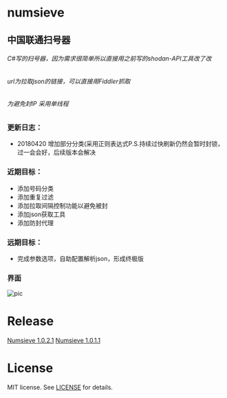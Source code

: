 ﻿# numsieve
## 中国联通扫号器
###### C#写的扫号器，因为需求很简单所以直接用之前写的shodan-API工具改了改

###### url为拉取json的链接，可以直接用Fiddler抓取

###### 为避免封IP  采用单线程

### 更新日志：

* 20180420 增加部分分类(采用正则表达式P.S.持续过快刷新仍然会暂时封锁，过一会会好，后续版本会解决

### 近期目标：

* 添加号码分类
* 添加重复过滤
* 添加拉取间隔控制功能以避免被封
* 添加json获取工具
* 添加防封代理

### 远期目标：

* 完成参数选项，自助配置解析json，形成终极版

 ### 界面

![pic](http://storage.iceagedata.com/github/numsieve080420.PNG)
# 


# Release
[Numsieve 1.0.2.1](https://github.com/KirosHan/numsieve/releases)
[Numsieve 1.0.1.1](https://github.com/KirosHan/numsieve/releases)
# 


# License
MIT license. See [LICENSE](https://github.com/KirosHan/numsieve/blob/master/LICENSE)  for details.